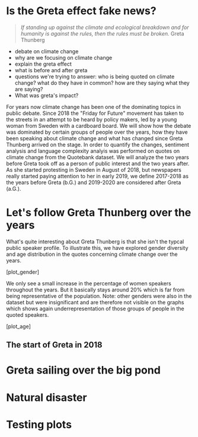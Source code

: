 # Is the Greta effect fake news?
> *If standing up against the climate and ecological breakdown and for humanity is against the rules, then the rules must be broken.* Greta Thunberg

- debate on climate change
- why are we focusing on climate change
- explain the greta effect
- what is before and after greta
- questions we're trying to answer: who is being quoted on climate change? what do they have in common? how are they saying what they are saying?
- What was greta's impact?

For years now climate change has been one of the dominating topics in public debate.
Since 2018 the "Friday for Future" movement has taken to the streets in an attempt to be heard by policy makers, led by a young woman from Sweden with a cardboard board.
We will show how the debate was dominated by certain groups of people over the years, how they have been speaking about climate change and what has changed since Greta Thunberg arrived on the stage. In order to quantify the changes, sentiment analysis and language complexity analyis was performed on quotes on climate change from the Quotebank dataset. We will analyze the two years before Greta took off as a person of public interest and the two years after. As she started protesting in Sweden in August of 2018, but newspapers really started paying attention to her in early 2019, we define 2017-2018 as the years before Greta (b.G.) and 2019-2020 are considered after Greta (a.G.). 

# Let's follow Greta Thunberg over the years

What's quite interesting about Greta Thunberg is that she isn't the typcal public speaker profile. To illustrate this, we have explored gender diversity and age distribution in the quotes concerning climate change over the years.

[plot_gender]

We only see a small increase in the percentage of women speakers throughout the years. But it basically stays around 20% which is far from being representative of the population. Note: other genders were also in the dataset but were insignificant and are therefore not visible on the graphs which shows again underrepresentation of those groups of people in the quoted speakers.  

[plot_age]




## The start of Greta in 2018

# Greta sailing over the big pond

# Natural disaster

# Testing plots
